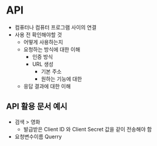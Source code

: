 # API
- 컴퓨터나 컴퓨터 프로그램 사이의 연결
- 사용 전 확인해야할 것
  - 어떻게 사용하는지
  - 요청하는 방식에 대한 이해
    - 인증 방식
    - URL 생성
      - 기본 주소
      - 원하는 기능에 대한 
  - 응답 결과에 대한 이해

## API 활용 문서 예시
- 검색 > 영화
  - 발급받은 Client ID 와 Client Secret 값을 같이 전송해야 함
- 요청변수이름 Querry

